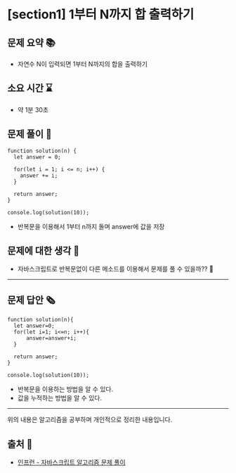 # [section1] 1부터 N까지 합 출력하기
## 문제 요약 📚
- 자연수 N이 입력되면 1부터 N까지의 합을 출력하기

## 소요 시간 ⌛️
- 약 1분 30초

## 문제 풀이 📝
```
function solution(n) {
  let answer = 0;

  for(let i = 1; i <= n; i++) {
    answer += i;
  }

  return answer;
}

console.log(solution(10));
```
- 반복문을 이용해서 1부터 n까지 돌며 answer에 값을 저장

## 문제에 대한 생각 🧐
- 자바스크립트로 반복문없이 다른 메소드를 이용해서 문제를 풀 수 있을까?? 🤔

- - -
## 문제 답안 🗞
```
function solution(n){
  let answer=0;
  for(let i=1; i<=n; i++){
      answer=answer+i;
  }

  return answer;
}

console.log(solution(10));
```
- 반복문을 이용하는 방법을 알 수 있다.
- 값을 누적하는 방법을 알 수 있다.

- - -
위의 내용은 알고리즘을 공부하며 개인적으로 정리한 내용입니다.
## 출처 📝
- [인프런 - 자바스크립트 알고리즘 문제 풀이](https://www.inflearn.com/course/%EC%9E%90%EB%B0%94%EC%8A%A4%ED%81%AC%EB%A6%BD%ED%8A%B8-%EC%95%8C%EA%B3%A0%EB%A6%AC%EC%A6%98-%EB%AC%B8%EC%A0%9C%ED%92%80%EC%9D%B4/dashboard)